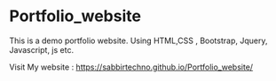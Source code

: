 # Portfolio_website
This is a demo portfolio website. Using HTML,CSS , Bootstrap, Jquery, Javascript, js etc. 

Visit My website : https://sabbirtechno.github.io/Portfolio_website/
